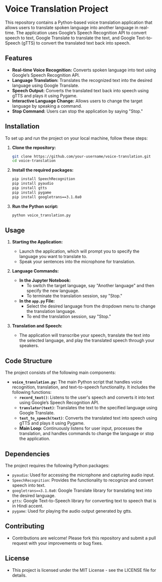 # Voice Translation Project


This repository contains a Python-based voice translation application that allows users to translate spoken language into another language in real-time. The application uses Google’s Speech Recognition API to convert speech to text, Google Translate to translate the text, and Google Text-to-Speech (gTTS) to convert the translated text back into speech.


## Features


- **Real-time Voice Recognition:** Converts spoken language into text using Google’s Speech Recognition API.
- **Language Translation:** Translates the recognized text into the desired language using Google Translate.
- **Speech Output:** Converts the translated text back into speech using gTTS and plays it using Pygame.
- **Interactive Language Change:** Allows users to change the target language by speaking a command.
- **Stop Command:** Users can stop the application by saying "Stop."


## Installation


To set up and run the project on your local machine, follow these steps:

1. **Clone the repository:**
   ```bash
   git clone https://github.com/your-username/voice-translation.git
   cd voice-translation
2. **Install the required packages:**
   ```bash
   pip install SpeechRecognition
   pip install pyaudio
   pip install gtts
   pip install pygame
   pip install googletrans==3.1.0a0
3. **Run the Python script:**
   ```bash
   python voice_translation.py
   ```

## Usage


1. **Starting the Application:**
   - Launch the application, which will prompt you to specify the language you want to translate to.
   - Speak your sentences into the microphone for translation.

2. **Language Commands:**
   - **In the Jupyter Notebook:**
     - To switch the target language, say "Another language" and then specify the new language.
     - To terminate the translation session, say "Stop."
   - **In the `app.py` File:**
     - Select the desired language from the dropdown menu to change the translation language.
     - To end the translation session, say "Stop."

3. **Translation and Speech:**
   - The application will transcribe your speech, translate the text into the selected language, and play the translated speech through your speakers. 


## Code Structure


The project consists of the following main components:

- **`voice_translation.py`:** The main Python script that handles voice recognition, translation, and text-to-speech functionality. It includes the following functions:
  - **`record_text()`**: Listens to the user's speech and converts it into text using Google’s Speech Recognition API.
  - **`translator(text)`**: Translates the text to the specified language using Google Translate.
  - **`text_to_speech(text)`**: Converts the translated text into speech using gTTS and plays it using Pygame.
  - **Main Loop**: Continuously listens for user input, processes the translation, and handles commands to change the language or stop the application.


## Dependencies


The project requires the following Python packages:

- `pyaudio`: Used for accessing the microphone and capturing audio input.
- `SpeechRecognition`: Provides the functionality to recognize and convert speech into text.
- `googletrans==3.1.0a0`: Google Translate library for translating text into the desired language.
- `gtts`: Google Text-to-Speech library for converting text to speech that is in Hindi accent.
- `pygame`: Used for playing the audio output generated by gtts.



## Contributing

  - Contributions are welcome! Please fork this repository and submit a pull request with your improvements or bug fixes. 

## License

  - This project is licensed under the MIT License - see the LICENSE file for details.
